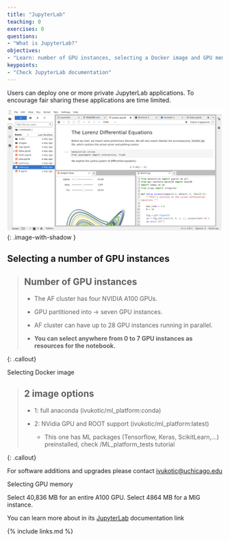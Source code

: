 ```yaml
---
title: "JupyterLab"
teaching: 0
exercises: 0
questions:
- "What is JupyterLab?"
objectives:
- "Learn: number of GPU instances, selecting a Docker image and GPU memory"
keypoints:
- "Check JupyterLab documentation"
---
```


Users can deploy one or more private JupyterLab applications. To encourage fair sharing these applications are time limited. 

![image info](./../fig/Jupiter.png){: .image-with-shadow }

## Selecting a number of GPU instances
> ## Number of GPU instances
>
> - The AF cluster has four NVIDIA A100 GPUs. 
>
> - GPU partitioned into -> seven GPU instances.
>
> - AF cluster can have up to 28 GPU instances running in parallel.
>
> - **You can select anywhere from 0 to 7 GPU instances as resources for the notebook.**
>
{: .callout}

Selecting Docker image
> ## 2 image options
>
> - 1: full anaconda (ivukotic/ml_platform:conda)
>
> - 2: NVidia GPU and ROOT support (ivukotic/ml_platform:latest)
>   - This one has ML packages (Tensorflow, Keras, ScikitLearn,...) preinstalled, check /ML_platform_tests tutorial
> 
{: .callout}

For software additions and upgrades please contact ivukotic@uchicago.edu

Selecting GPU memory

Select 40,836 MB for an entire A100 GPU. Select 4864 MB for a MIG instance.

You can learn more about in its  <a href="https://jupyterlab.readthedocs.io/en/stable/user/interface.html">JupyterLab</a> documentation link

{% include links.md %}

